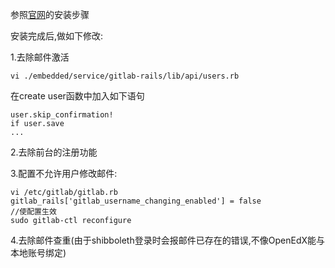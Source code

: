 参照[官网](https://about.gitlab.com/downloads/)的安装步骤

安装完成后,做如下修改:

1.去除邮件激活


    vi ./embedded/service/gitlab-rails/lib/api/users.rb
    
在create user函数中加入如下语句
    
    user.skip_confirmation!
    if user.save
    ...

2.去除前台的注册功能


3.配置不允许用户修改邮件:

    vi /etc/gitlab/gitlab.rb
    gitlab_rails['gitlab_username_changing_enabled'] = false
    //使配置生效
    sudo gitlab-ctl reconfigure
    
4.去除邮件查重(由于shibboleth登录时会报邮件已存在的错误,不像OpenEdX能与本地账号绑定)
